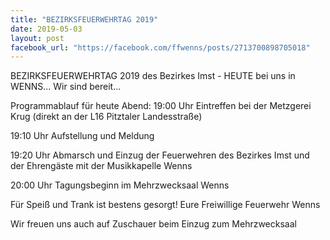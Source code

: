 ```yaml
---
title: "BEZIRKSFEUERWEHRTAG 2019"
date: 2019-05-03
layout: post
facebook_url: "https://facebook.com/ffwenns/posts/2713700898705018"
---
```


BEZIRKSFEUERWEHRTAG 2019 des Bezirkes Imst - HEUTE bei uns in WENNS... Wir sind bereit... 

Programmablauf für heute Abend:
19:00 Uhr Eintreffen bei der Metzgerei Krug (direkt an der L16 Pitztaler Landesstraße)

19:10 Uhr Aufstellung und Meldung

19:20 Uhr Abmarsch und Einzug der Feuerwehren des Bezirkes Imst und der Ehrengäste mit der Musikkapelle Wenns

20:00 Uhr Tagungsbeginn im Mehrzwecksaal Wenns

Für Speiß und Trank ist bestens gesorgt! 
Eure Freiwillige Feuerwehr Wenns

Wir freuen uns auch auf Zuschauer beim Einzug zum Mehrzwecksaal